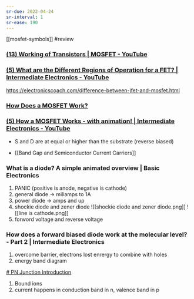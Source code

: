 ```yaml
---
sr-due: 2022-04-24
sr-interval: 1
sr-ease: 190
---
```


[[mosfet-symbols]] #review 

### [(13) Working of Transistors | MOSFET - YouTube](https://www.youtube.com/watch?v=stM8dgcY1CA)

### [(5) What are the Different Regions of Operation for a FET? | Intermediate Electronics - YouTube](https://www.youtube.com/watch?v=o3M2sOCGCKs&list=PLfYdTiQCV_p7sDswtLZKK43BWOd2mTmHC&index=17)


https://electronicscoach.com/difference-between-jfet-and-mosfet.html

### [How Does a MOSFET Work?](https://www.youtube.com/watch?v=rkbjHNEKcRw)


### [(5) How a MOSFET Works - with animation! | Intermediate Electronics - YouTube](https://www.youtube.com/watch?v=Bfvyj88Hs_o&list=PLfYdTiQCV_p7sDswtLZKK43BWOd2mTmHC&index=15)
* S and D are at equal or higher than the substrate (reverse biased)

- [[Band Gap and Semiconductor Current Carriers]]

### What is a diode? A simple animated overview | Basic Electronics
1. PANIC (positive is anode, negative is cathode)
2. general diode -> miliamps to 1A
3. power diode -> amps and up
4. shockie diode and zener diode
![[shockie diode and zener diode.png]]
![[line is cathode.png]]
5. forword voltage and reverse voltage



### How does a forward biased diode work at the molecular level? - Part 2 | Intermediate Electronics
1. overcome barrier, electrons lost enrergy to combine with holes
2. energy band diagram

[# PN Junction Introduction](https://www.youtube.com/watch?v=BHA4teZmwT0)
1. Bound ions
2. current happens in conduction band in n, valence band in p


